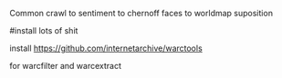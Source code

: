 Common crawl to sentiment to chernoff faces to worldmap suposition


#install lots of shit

install https://github.com/internetarchive/warctools
 
for warcfilter and warcextract
